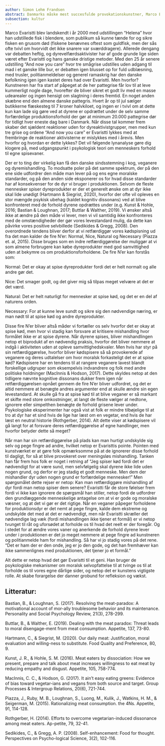 ```yaml
---
author: Simon Lehm Frandsen
abstract: Danmarks måske mest succesfulde provokationskunstner, Marco Evaristti, er igen lykkedes med at få de danske sind i kog med udstillingen “And now you care”. Udstillingen består af tre smågrise der uden adgang til mad i et meget lille bur bliver fremvist med det formål at sætte fokus på dyrevelfærden i den danske svineproduktion. Følgende er en analyse af hvad der forårsager så voldsomme reaktioner hos den almene forbruger, og hvorfor så mange er rasende, til trods for at de selv spiser konventionelt svinekød.
subsection: kultur
---
```

Marco Evaristti blev landskendt i år 2000 med udstillingen “Helena” hvor han udstillede fisk i blendere, som publikum så kunne tænde for og sikre fisken en grusom død (fiskene benævnes oftest som guldfisk, men der sås ofte tvivl om hvorvidt det ikke snarere var sværddragere). Allerede dengang var debatten heftig, og dyrevelfærdsaktivister har af gode grunde lige siden været efter Evaristti og hans ganske dristige metoder. Med den 25 år senere udstilling “And now you care” hvor tre smågrise udstilles uden adgang til mad i et ganske lille bur, er debatten igen blusset op for fuld udblæsning, med trusler, politianmeldelser og generel ramaskrig har den danske befolkning igen igen kastet deres had over Evaristti. Men hvorfor? Kunstneren har fra start af påpeget at de her pattegrise får lov til at leve kummerligt nogle dage, hvorefter de bliver sikret et godt liv med en masse udearealer og ingen hensigt om slagtning i deres fremtid. En noget anden skæbne end den almene danske pattegris. Hvert år op til jul sælger butikkerne flæskesteg til 7 kroner halvkiloet, og ingen er i tvivl om at dette kun kan lade sig gøre ved at dyrene er opdrættet under de selv samme forfærdelige produktionsforhold der gør at minimum 20.000 pattegrise dør for tidligt hver eneste dag bare i Danmark. Når disse tal kommer frem skaber det sjældent reaktioner uden for dyreaktivistgrupper, men med kun tre grise og ordene “And now you care” er Evaristti lykkes med at frembringe de reaktioner aktivisterne er mislykkes med i årevis. Men hvorfor og hvordan er dette lykkes? Det vil følgende lynanalyse gøre dig klogere på, med udgangspunkt i psykologisk teori om menneskers forhold til egne spisevaner.


Der er to ting der virkelig kan få den danske sindsstemning i kog, veganere og dyremishandling. To modsatte poler på det samme spektrum, der på den ene side udfordrer den måde man lever på og ens egne moralske standarder, og på den anden side eksponerer os for hvad disse standarder har af konsekvenser for de dyr vi bruger i produktionen. Selvom de fleste mennesker spiser dyreprodukter er der et generelt ønske om at dyr ikke skal lide unødigt (Hartmann & Siegrist, 2020), hvorfor der ofte vil opleves en stor mængde psykisk ubehag (kaldet kognitiv dissonans) ved at blive konfronteret med de forhold dyrene opdrættes under (e.g. Kunst & Hohle, 2016; Bastian & Loughnan, 2017; Buttlar & Walther, 2019). Vi ønsker altså ikke at ændre på den måde vi lever, men vi vil samtidig ikke konfronteres med de omstændigheder der gør vores levestandard mulig, da dette kan påvirke vores positive selvbillede (Sedikides & Gregg, 2008). Den overordnede tendens bliver derfor at vi retfærdiggør vores kødspisning ud fra det man kalder de fire N’er: Normal, Nice, Natural og Necessary (Piazza et. al, 2015). Disse bruges som en indre retfærdiggørelse der muliggør at vi som almene forbrugere kan købe dyreprodukter med god samvittighed uden at bekymre os om produktionsforholdene. De fire N’er kan forstås som:

Normal: Det er okay at spise dyreprodukter fordi det er helt normalt og alle andre gør det.

Nice: Det smager godt, og det giver mig så tilpas meget velvære at det er det værd.

Natural: Det er helt naturligt for mennesker at spise kød, og det er en del af naturens orden.

Necessary: For at kunne leve sundt og sikre sig den nødvendige næring, er man nødt til at spise kød og andre dyreprodukter. 

Disse fire N’er bliver altså måder vi fortæller os selv hvorfor det er okay at spise kød, men hvor vi stadig kan forsvare at kritisere mishandling hvor formålet ikke er at spise dyrene. Når dyrene spises, bliver mishandlingen netop et biprodukt af en nødvendig praksis, hvorfor det bliver nemmere at indgå i aktiviteten uden at opleve samvittighedskvaler. Men hvis har styr på sin retfærdiggørelse, hvorfor bliver kødspisere så så provokerede af veganere og deres udtalelser om hvor moralsk forkasteligt det er at spise kød? Kødspisere har en tendens til at rangere veganere lavest blandt forskellige udgruper som eksempelvis indvandrere og folk med andre politiske holdninger (MacInnis & Hodson, 2017). Dette skyldes netop at den tidligere nævnte kognitive dissonans dukker frem igen når retfærdiggørelsen opnået gennem de fire N’er bliver udfordret, og det er altid nemmere at benægte andres argumenter end at skulle ændre sin egen levestandard. At skulle gå fra at spise kød til at blive veganer er så markant et skifte med store omkostninger, at langt de fleste vælger at nedtone, ignorere eller simpelthen benægte de forhold grisene lever under. Psykologiske eksperimenter har også vist at folk er mindre tilbøjelige til at tro at dyr har et sind hvis de lige har læst om en vegetar, end hvis de har læst en neutral historie (Rothgerber, 2014). Alt dette viser at kødspisere vil gå langt for at forsvare deres retfærdiggørelse af egne handlinger, men hvorfor betyder dette så meget?

Når man har sin retfærdiggørelse på plads kan man hurtigt undskylde sig selv og pege fingre ad andre, hvilket netop er Evaristtis pointe. Pointen med kunstværket er at gøre folk opmærksomme på at de ignorerer disse forhold til dagligt, for så at blive provokeret over meningsløs mishandling. Tanken han får frem hos folk er noget i retning af “Jeg spiser kød fordi det er nødvendigt for at være sund, men selvfølgelig skal dyrene ikke lide uden nogen grund, og derfor er jeg stadig et godt menneske. Men dem der mishandler dyr uden nogen grund er forfærdelige mennesker!” Men spørgsmålet dette rejser er netop: Kan man retfærdiggøre mishandling af dyr fordi man netop spiser dem senere? Evaristti får de store følelser frem fordi vi ikke kan ignorere de spørgsmål han stiller, netop fordi de udfordrer den grundlæggende menneskelige antagelse om at vi er gode og moralske væsner, og at det vi gør er det rigtige. Når en veganer påpeger forholdene for produktionsdyr er det nemt at pege fingre, kalde dem ekstreme og undskylde det med at det er nødvendigt, men når Evaristti skræller det nødvendige lag væk (fordi mishandlingen ikke tjener et formål) er vi netop tvunget til råt og uforsødet at forholde os til hvad det reelt er der foregår. Og i stedet for at ændre vores vaner og anerkende de forhold dyrene lever under i produktionen er det jo meget nemmere at pege fingre ad kunstneren og politianmelde ham for mishandling. Så har vi jo stadig vores på det rene. “Det er ham der er den onde, jeg er jo den gode, og det han fremhæver kan ikke sammenlignes med produktionen, det tjener jo et formål.” 

Alt dette er netop hvad det gør Evaristti til et geni. Han bruger de psykologiske mekanismer om moralsk selvopfattelse til at tvinge os til at forholde os til vores egne dårlige sider, og netop det er kunstens vigtigste rolle. At skabe forargelse der danner grobund for refleksion og vækst.

## Litteratur:

Bastian, B., & Loughnan, S. (2017). Resolving the meat-paradox: A motivational account of mor-ally troublesome behavior and its maintenance. Personality and Social Psychology Review, 21(3), 278-299.

Buttlar, B., & Walther, E. (2019). Dealing with the meat paradox: Threat leads to moral disengage-ment from meat consumption. Appetite, 137, 73-80.

Hartmann, C., & Siegrist, M. (2020). Our daily meat: Justification, moral evaluation and willing-ness to substitute. Food Quality and Preference, 80, 9.

Kunst, J. R., & Hohle, S. M. (2016). Meat eaters by dissociation: How we present, prepare and talk about meat increases willingness to eat meat by reducing empathy and disgust. Appetite, 105, 758-774.

MacInnis, C. C., & Hodson, G. (2017). It ain’t easy eating greens: Evidence of bias toward vegetar-ians and vegans from both source and target. Group Processes & Intergroup Relations, 20(6), 721-744.

Piazza, J., Ruby, M. B., Loughnan, S., Luong, M., Kulik, J., Watkins, H. M., & Seigerman, M. (2015). Rationalizing meat consumption. the 4Ns. Appetite, 91, 114-128.

Rothgerber, H. (2014). Efforts to overcome vegetarian-induced dissonance among meat eaters. Ap-petite, 79, 32-41.

Sedikides, C., & Gregg, A. P. (2008). Self-enhancement: Food for thought. Perspectives on Psycho-logical Science, 3(2), 102-116.


